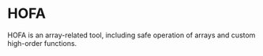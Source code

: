# HOFA
HOFA is an array-related tool, including safe operation of arrays and custom high-order functions.
